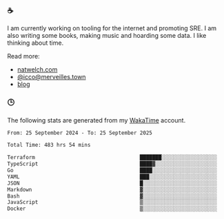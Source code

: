### ☕

I am currently working on tooling for the internet and promoting SRE. I am also writing some books, making music and hoarding some data. I like thinking about time.

Read more:

 - [natwelch.com](https://natwelch.com)
 - [@icco@merveilles.town](https://merveilles.town/@icco)
 - [blog](https://writing.natwelch.com)

### 🕒

The following stats are generated from my [WakaTime](https://wakatime.com/@icco) account.

<!--START_SECTION:waka-->

```txt
From: 25 September 2024 - To: 25 September 2025

Total Time: 483 hrs 54 mins

Terraform                                  ███████░░░░░░░░░░░░░░░░░░   27.96 %
TypeScript                                 ████▓░░░░░░░░░░░░░░░░░░░░   18.73 %
Go                                         ████░░░░░░░░░░░░░░░░░░░░░   16.37 %
YAML                                       ███░░░░░░░░░░░░░░░░░░░░░░   11.49 %
JSON                                       █░░░░░░░░░░░░░░░░░░░░░░░░   03.88 %
Markdown                                   ▓░░░░░░░░░░░░░░░░░░░░░░░░   03.00 %
Bash                                       ▓░░░░░░░░░░░░░░░░░░░░░░░░   02.89 %
JavaScript                                 ▒░░░░░░░░░░░░░░░░░░░░░░░░   01.98 %
Docker                                     ▒░░░░░░░░░░░░░░░░░░░░░░░░   01.66 %
```

<!--END_SECTION:waka-->
